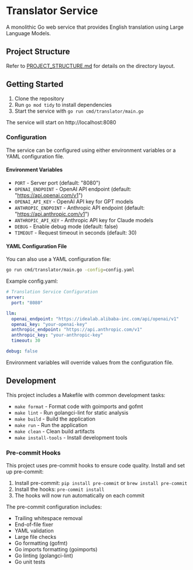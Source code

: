 # Translator Service

A monolithic Go web service that provides English translation using Large Language Models.

## Project Structure

Refer to [PROJECT_STRUCTURE.md](PROJECT_STRUCTURE.md) for details on the directory layout.

## Getting Started

1. Clone the repository
2. Run `go mod tidy` to install dependencies
3. Start the service with `go run cmd/translator/main.go`

The service will start on http://localhost:8080

### Configuration

The service can be configured using either environment variables or a YAML configuration file.

#### Environment Variables
- `PORT` - Server port (default: "8080")
- `OPENAI_ENDPOINT` - OpenAI API endpoint (default: "https://api.openai.com/v1")
- `OPENAI_API_KEY` - OpenAI API key for GPT models
- `ANTHROPIC_ENDPOINT` - Anthropic API endpoint (default: "https://api.anthropic.com/v1")
- `ANTHROPIC_API_KEY` - Anthropic API key for Claude models
- `DEBUG` - Enable debug mode (default: false)
- `TIMEOUT` - Request timeout in seconds (default: 30)

#### YAML Configuration File
You can also use a YAML configuration file:

```bash
go run cmd/translator/main.go -config=config.yaml
```

Example config.yaml:
```yaml
# Translation Service Configuration
server:
  port: "8080"

llm:
  openai_endpoint: "https://idealab.alibaba-inc.com/api/openai/v1"
  openai_key: "your-openai-key"
  anthropic_endpoint: "https://api.anthropic.com/v1"
  anthropic_key: "your-anthropic-key"
  timeout: 30

debug: false
```

Environment variables will override values from the configuration file.

## Development

This project includes a Makefile with common development tasks:

- `make format` - Format code with goimports and gofmt
- `make lint` - Run golangci-lint for static analysis
- `make build` - Build the application
- `make run` - Run the application
- `make clean` - Clean build artifacts
- `make install-tools` - Install development tools

### Pre-commit Hooks

This project uses pre-commit hooks to ensure code quality. Install and set up pre-commit:

1. Install pre-commit: `pip install pre-commit` or `brew install pre-commit`
2. Install the hooks: `pre-commit install`
3. The hooks will now run automatically on each commit

The pre-commit configuration includes:
- Trailing whitespace removal
- End-of-file fixer
- YAML validation
- Large file checks
- Go formatting (gofmt)
- Go imports formatting (goimports)
- Go linting (golangci-lint)
- Go unit tests
